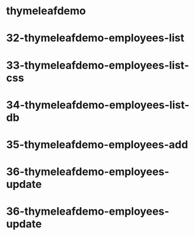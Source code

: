 # thymeleafdemo
# 32-thymeleafdemo-employees-list
# 33-thymeleafdemo-employees-list-css
# 34-thymeleafdemo-employees-list-db
# 35-thymeleafdemo-employees-add
# 36-thymeleafdemo-employees-update
# 36-thymeleafdemo-employees-update
